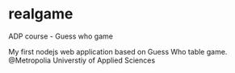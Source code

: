 realgame
========

ADP course - Guess who game

My first nodejs web application based on Guess Who table game.
@Metropolia Universtiy of Applied Sciences
